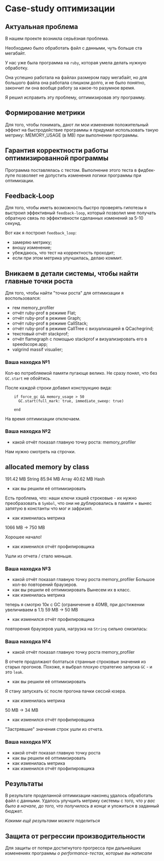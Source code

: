 # Case-study оптимизации

## Актуальная проблема
В нашем проекте возникла серьёзная проблема.

Необходимо было обработать файл с данными, чуть больше ста мегабайт.

У нас уже была программа на `ruby`, которая умела делать нужную обработку.

Она успешно работала на файлах размером пару мегабайт, но для большого файла она работала слишком долго, и не было понятно, закончит ли она вообще работу за какое-то разумное время.

Я решил исправить эту проблему, оптимизировав эту программу.

## Формирование метрики
Для того, чтобы понимать, дают ли мои изменения положительный эффект на быстродействие программы я придумал использовать такую метрику: MEMORY_USAGE (в MB) при выполнении программы.

## Гарантия корректности работы оптимизированной программы
Программа поставлялась с тестом. Выполнение этого теста в фидбек-лупе позволяет не допустить изменения логики программы при оптимизации.

## Feedback-Loop
Для того, чтобы иметь возможность быстро проверять гипотезы я выстроил эффективный `feedback-loop`, который позволил мне получать обратную связь по эффективности сделанных изменений за 5-10 секунд.

Вот как я построил `feedback_loop`:
- замеряю метрику;
- вношу изменение;
- убеждаюсь, что тест на корректность проходит;
- если при этом метрика улучшилась, делаю коммит.

## Вникаем в детали системы, чтобы найти главные точки роста
Для того, чтобы найти "точки роста" для оптимизации я воспользовался:
- гем memory_profiler
- отчёт ruby-prof в режиме Flat;
- отчёт ruby-prof в режиме Graph;
- отчёт ruby-prof в режиме CallStack;
- отчёт ruby-prof в режиме CallTree c визуализацией в QCachegrind;
- текстовый отчёт stackprof;
- отчёт flamegraph с помощью stackprof и визуализировать его в speedscope.app;
- valgrind massif visualier;


### Ваша находка №1

Кол-во потребляемой памяти пугающе велико. Не сразу понял, что без `GC.start` не обойтись.

После каждой строки добавил конструкцию вида:
```
    if force_gc && memory_usage > 50
      GC.start(full_mark: true, immediate_sweep: true)

    end
```
На время оптимизации отключаем.

### Ваша находка №2
- какой отчёт показал главную точку роста: memory_profiler

Нам нужно смотреть на строчки.

allocated memory by class
-----------------------------------
 191.42 MB  String
  85.94 MB  Array
  40.62 MB  Hash

- как вы решили её оптимизировать

Есть проблема, что: наши ключи хэшей строковые - их нужно преобразовать в `Symbol`, что они не дублировались в памяти + вынес запятую в константы что мог и зафризил.

- как изменилась метрика

1066 MB -> 750 MB

Хорошее начало!

- как изменился отчёт профилировщика

Ушли из отчета / стало меньше.

### Ваша находка №3
- какой отчёт показал главную точку роста memory_profiler
Большое кол-во повторений браузеров.
- как вы решили её оптимизировать
Вынесем их в класс.
- как изменилась метрика

теперь я смотрю 10к с GC (ограничение в 40MB, при достижении увеличиваем в 1.1)
59 MB -> 50 MB

- как изменился отчёт профилировщика

повторения браузеров ушла, нагрузка на `String` сильно снизилась:

### Ваша находка №4
- какой отчёт показал главную точку роста memory_profiler

В отчете продолжают болтаться странные строковые значения из старых прогонов. Похоже, я выбрал плохую стратегию запуска `GC` - и это `leak`.

- как вы решили её оптимизировать

Я стану запускать `GC` после прогона пачки сессий юзера.

- как изменилась метрика

50 MB -> 34 MB

- как изменился отчёт профилировщика

"Застрявшие" значения строк ушли из отчета.

### Ваша находка №X
- какой отчёт показал главную точку роста
- как вы решили её оптимизировать
- как изменилась метрика
- как изменился отчёт профилировщика

## Результаты
В результате проделанной оптимизации наконец удалось обработать файл с данными.
Удалось улучшить метрику системы с *того, что у вас было в начале, до того, что получилось в конце* и уложиться в заданный бюджет.

*Какими ещё результами можете поделиться*

## Защита от регрессии производительности
Для защиты от потери достигнутого прогресса при дальнейших изменениях программы *о performance-тестах, которые вы написали*
